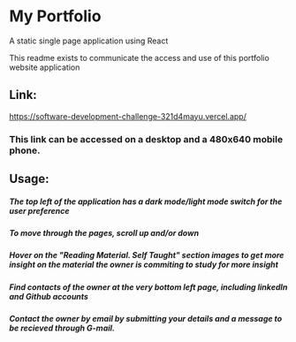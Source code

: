 # My Portfolio
A static single page application using React

This readme exists to communicate the access and use of this portfolio website application

## Link:
https://software-development-challenge-321d4mayu.vercel.app/
### This link can be accessed on a desktop and a 480x640 mobile phone.

## Usage:
##### The top left of the application has a dark mode/light mode switch for the user preference
##### To move through the pages, scroll up and/or down
##### Hover on the "Reading Material. Self Taught" section images to get more insight on the material the owner is commiting to study for more insight
##### Find contacts of the owner at the very bottom left page, including linkedIn and Github accounts
##### Contact the owner by email by submitting your details and a message to be recieved through G-mail. 
